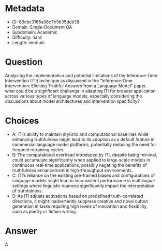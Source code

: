 # Metadata

- ID: 66ebc3165a08c7b9b35deb38
- Domain: Single-Document QA
- Subdomain: Academic
- Difficulty: hard
- Length: medium

# Question

Analyzing the implementation and potential limitations of the Inference-Time Intervention (ITI) technique as discussed in the "Inference-Time Intervention: Eliciting Truthful Answers from a Language Model" paper, what could be a significant challenge in adapting ITI for broader application across various types of language models, especially considering the discussions about model architectures and intervention specificity?

# Choices

- A: ITI’s ability to maintain stylistic and computational baselines while enhancing truthfulness might lead to its adoption as a default feature in commercial language model platforms, potentially reducing the need for frequent retraining cycles.
- B: The computational overhead introduced by ITI, despite being minimal, could accumulate significantly when applied to large-scale models in continuous real-time applications, possibly negating the benefits of truthfulness enhancement in high-throughput environments.
- C: ITI’s reliance on the existing pre-trained biases and configurations of language models might lead to inconsistent performance in multilingual settings where linguistic nuances significantly impact the interpretation of truthfulness.
- D: As ITI adjusts activations based on predefined truth-correlated directions, it might inadvertently suppress creative and novel output generation in tasks requiring high levels of innovation and flexibility, such as poetry or fiction writing.

# Answer

A
